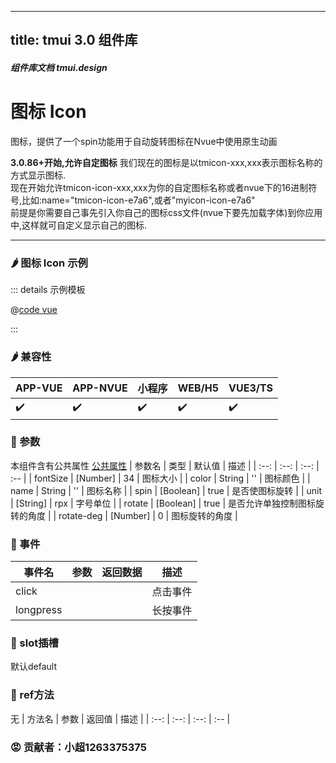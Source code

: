 <!--
 * @Autor: 小超1263375375
 * @Date: 2022-06-18 09:58:15
 * @LastEditors: 小超1263375375
 * @LastEditTime: 2022-06-18 10:14:34
 * @FilePath: \tm-vuetify-for-vue3\tmuidocs\doc\com\Icon.md
 * @Description: 
 * 
 * Copyright (c) 2022 by 小超1263375375, All Rights Reserved. 
-->
---
title: tmui 3.0 组件库
---

<dirtoc></dirtoc>

##### 组件库文档 tmui.design

# 图标 Icon
图标，提供了一个spin功能用于自动旋转图标在Nvue中使用原生动画

**3.0.86+开始,允许自定图标**
我们现在的图标是以tmicon-xxx,xxx表示图标名称的方式显示图标.<br>
现在开始允许tmicon-icon-xxx,xxx为你的自定图标名称或者nvue下的16进制符号,比如:name="tmicon-icon-e7a6",或者"myicon-icon-e7a6"<br>
前提是你需要自己事先引入你自己的图标css文件(nvue下要先加载字体)到你应用中,这样就可自定义显示自己的图标.

---

### :hot_pepper: 图标 Icon 示例

<webview url="https://tmui.design/h5/#/pages/changyong/icon"></webview>

::: details 示例模板

@[code vue](pages/changyong/icon.nvue)

:::

### :hot_pepper: 兼容性

| APP-VUE | APP-NVUE | 小程序 | WEB/H5 | VUE3/TS |
| --- | --- | --- | --- | --- |
| :heavy_check_mark: | :heavy_check_mark: | :heavy_check_mark: | :heavy_check_mark: | :heavy_check_mark: |

### :seedling: 参数
本组件含有公共属性 [公共属性](/doc/spec/组件公共样式.md)
| 参数名 | 类型 | 默认值 | 描述 |
| :--: | :--: | :--: | :-- |
| fontSize | [Number] | 34 | 图标大小 |
| color | String | '' | 图标颜色 |
| name | String | '' | 图标名称 |
| spin | [Boolean] | true | 是否使图标旋转 |
| unit<Badge type="danger" text="v3.0.73+" vertical="middle" /> | [String] | rpx | 字号单位 |
| rotate | [Boolean] | true | 是否允许单独控制图标旋转的角度 |
| rotate-deg | [Number] | 0 | 图标旋转的角度 |

### :rose: 事件
| 事件名 | 参数 | 返回数据 | 描述 |
| --- | --- | --- | --- |
| click |  |  | 点击事件 |
| longpress |  |  | 长按事件 |

### :corn: slot插槽
默认default

### :green_salad: ref方法
无
| 方法名 | 参数 | 返回值 | 描述 |
| :--: | :--: | :--: | :-- |

### :rage: 贡献者：小超1263375375